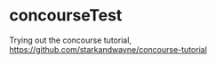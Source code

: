 # concourseTest
Trying out the concourse tutorial, https://github.com/starkandwayne/concourse-tutorial
